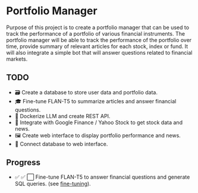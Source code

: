# Portfolio Manager

Purpose of this project is to create a portfolio manager that can be used to track the performance of a portfolio of various financial instruments. The portfolio manager will be able to track the performance of the portfolio over time, provide summary of relevant articles for each stock, index or fund. It will also integrate a simple bot that will answer questions related to financial markets.

## TODO

- :card_file_box: Create a database to store user data and portfolio data.
- :mortar_board: Fine-tune FLAN-T5 to summarize articles and answer financial questions.
- :whale: Dockerize LLM and create REST API.
- :paperclip: Integrate with Google Finance / Yahoo Stock to get stock data and news.
- :framed_picture: Create web interface to display portfolio performance and news.
- :electric_plug: Connect database to web interface.

## Progress

- :white_check_mark: :white_check_mark: :white_large_square: Fine-tune FLAN-T5 to answer financial questions and generate SQL queries. (see [fine-tuning](./flan_t5/FINE_TUNING.md)).
